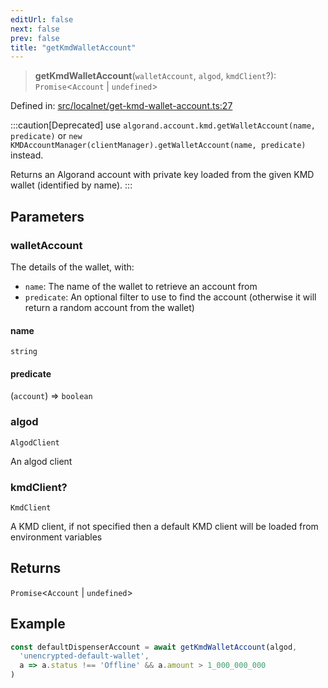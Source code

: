 ```yaml
---
editUrl: false
next: false
prev: false
title: "getKmdWalletAccount"
---
```


> **getKmdWalletAccount**(`walletAccount`, `algod`, `kmdClient`?): `Promise`\<`Account` \| `undefined`\>

Defined in: [src/localnet/get-kmd-wallet-account.ts:27](https://github.com/algorandfoundation/algokit-utils-ts/blob/e57e96ab17213653e656688e8d7251c0107554cf/src/localnet/get-kmd-wallet-account.ts#L27)

:::caution[Deprecated]
use `algorand.account.kmd.getWalletAccount(name, predicate)` or `new KMDAccountManager(clientManager).getWalletAccount(name, predicate)` instead.

Returns an Algorand account with private key loaded from the given KMD wallet (identified by name).
:::

## Parameters

### walletAccount

The details of the wallet, with:
  * `name`: The name of the wallet to retrieve an account from
  * `predicate`: An optional filter to use to find the account (otherwise it will return a random account from the wallet)

#### name

`string`

#### predicate

(`account`) => `boolean`

### algod

`AlgodClient`

An algod client

### kmdClient?

`KmdClient`

A KMD client, if not specified then a default KMD client will be loaded from environment variables

## Returns

`Promise`\<`Account` \| `undefined`\>

## Example

```typescript
const defaultDispenserAccount = await getKmdWalletAccount(algod,
  'unencrypted-default-wallet',
  a => a.status !== 'Offline' && a.amount > 1_000_000_000
)
```
